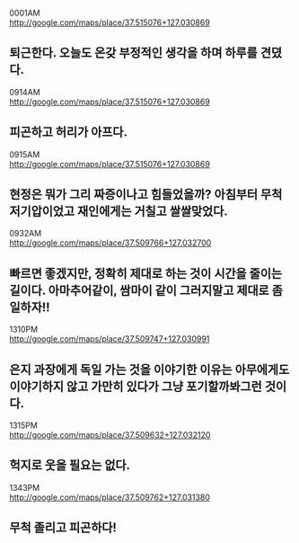 0001AM  
http://google.com/maps/place/37.515076+127.030869  
  
퇴근한다.
오늘도 온갖 부정적인 생각을 하며 하루를 견뎠다. 
----------
  
0914AM  
http://google.com/maps/place/37.515076+127.030869  
  
피곤하고 허리가 아프다. 
----------
  
0915AM  
http://google.com/maps/place/37.515076+127.030869  
  
현정은 뭐가 그리 짜증이나고 힘들었을까?
아침부터 무척 저기압이었고 재인에게는 거칠고 쌀쌀맞었다. 
----------
  
0932AM  
http://google.com/maps/place/37.509766+127.032700  
  
빠르면 좋겠지만, 정확히 제대로 하는 것이 시간을 줄이는 길이다. 아마추어같이, 쌈마이 같이 그러지말고 제대로 좀 일하자!!
----------
  
1310PM  
http://google.com/maps/place/37.509747+127.030991  
  
은지 과장에게 독일 가는 것을 이야기한 이유는 아무에게도 이야기하지 않고 가만히 있다가 그냥 포기할까봐그런 것이다.
----------
  
1315PM  
http://google.com/maps/place/37.509632+127.032120  
  
헉지로 웃을 필요는 없다.
----------
  
1343PM  
http://google.com/maps/place/37.509762+127.031380  
  
무척 졸리고 피곤하다!
----------
  